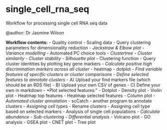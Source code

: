 # single_cell_rna_seq
Workflow for processing single cell RNA seq data 

@author: Dr Jasmine Wilson

**Workflow contents:**
    - Quality control
    - Scaling data
    - Query clustering parameters for dimensionality reduction 
        - *Jackstraw & Elbow plot*
        - *Variance modelling*
    - Automated PC choice tools
        - *Clustertree*
        - *Cluster similarity*
        - *Cluster stability*
        - *Silhouette plot*
    - Clustering function
    - Query cluster identities by plotting key gene markers
        - *Calculate positive high discrimination markers across all cluster*
            - heatmap
            - dotplot
        - *Find variable features of specific clusters or cluster comparisons* 
        - *Define selected features to annotate clusters*
            - A) Upload your find markers file (which should be an RDS file)
            - B) Upload your own CSV of genes
            - C) Define your own in markdown
        - *Plot selected features:"
            - Dotplot 
            - Density plot 
            - Violin plot
            - Heatmap top features
            - Heatmap selected features
            - Column plot
        - *Automated cluster annotation*
            - scCatch - another program to annotate clusters
        - *Assigning cell types*
            - Rename clusters
            - Assigning cell type based on selected markers
    - Analysis of single cell populations
        - *Calculate abundance*
        - *Sub-clustering*
        - *Differential analysis*
            - Volcano plot
            - GO analysis
            - GSEA plot
            - CNET plot
            - Tree plot





